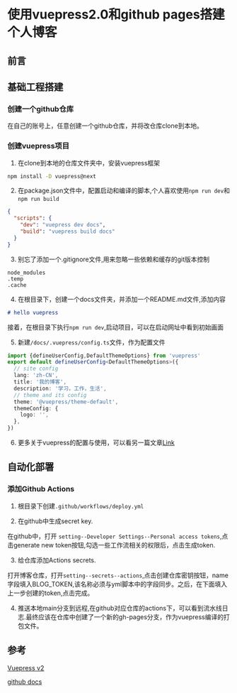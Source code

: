 # 使用vuepress2.0和github pages搭建个人博客

## 前言

## 基础工程搭建 

### 创建一个github仓库

在自己的账号上，任意创建一个github仓库，并将改仓库clone到本地。

### 创建vuepress项目

1. 在clone到本地的仓库文件夹中，安装vuepress框架

```sh
npm install -D vuepress@next
```

2. 在package.json文件中，配置启动和编译的脚本,个人喜欢使用```npm run dev```和```npm run build```

```json
{
  "scripts": {
    "dev": "vuepress dev docs",
    "build": "vuepress build docs"
  }
}
```

3. 别忘了添加一个.gitignore文件,用来忽略一些依赖和缓存的git版本控制

```
node_modules
.temp
.cache
```

4. 在根目录下，创建一个docs文件夹，并添加一个README.md文件,添加内容

```md
# hello vuepress
```
接着，在根目录下执行```npm run dev```,启动项目，可以在启动网址中看到初始画面

5. 新建```/docs/.vuepress/config.ts```文件，作为配置文件
```ts
import {defineUserConfig,DefaultThemeOptions} from 'vuepress'
export default defineUserConfig<DefaultThemeOptions>({
  // site config
  lang: 'zh-CN',
  title: '我的博客',
  description: '学习，工作，生活',
  // theme and its config
  theme: '@vuepress/theme-default',
  themeConfig: {
    logo: '',
  },
})
```
<!-- TODO: -->
6. 更多关于vuepress的配置与使用，可以看另一篇文章[Link]()

## 自动化部署

### 添加Github Actions

1. 根目录下创建```.github/workflows/deploy.yml```

2. 在github中生成secret key.

在github中，打开 ```setting--Developer Settings--Personal access tokens```,点击generate new token按钮,勾选一些工作流相关的权限后，点击生成token.

3. 给仓库添加Actions secrets.

打开博客仓库，打开```setting--secrets--actions```,点击创建仓库密钥按钮，name字段填入BLOG_TOKEN,该名称必须与yml脚本中的字段同步。之后，在下面填入上一步创建的token,点击完成。

4. 推送本地main分支到远程,在github对应仓库的actions下，可以看到流水线日志.最终应该在仓库中创建了一个新的gh-pages分支，作为vuepress编译的打包文件。

## 参考

[Vuepress v2](https://v2.vuepress.vuejs.org/)

[github docs](https://docs.github.com/en/authentication/keeping-your-account-and-data-secure/creating-a-personal-access-token)